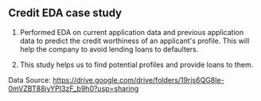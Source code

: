 ##  Credit EDA case study 

1. Performed EDA on current application data and previous application data to predict the credit worthiness of an applicant's profile.
This will help the company to avoid lending loans to defaulters. 

2. This study helps us to find potential profiles and provide loans to them.
 
Data Source: https://drive.google.com/drive/folders/19rjs6QG8Ie-0mVZBT88iyYPI3zF_b9h0?usp=sharing
